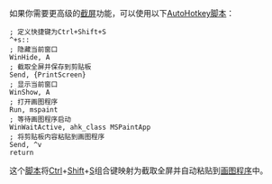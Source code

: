 如果你需要更高级的[截屏](https://zh.wikipedia.org/wiki/截屏)功能，可以使用以下[AutoHotkey](https://zh.wikipedia.org/wiki/AutoHotkey)[脚本](https://zh.wikipedia.org/wiki/脚本)：

```ahk
; 定义快捷键为Ctrl+Shift+S
^+s::
; 隐藏当前窗口
WinHide, A
; 截取全屏并保存到剪贴板
Send, {PrintScreen}
; 显示当前窗口
WinShow, A
; 打开画图程序
Run, mspaint
; 等待画图程序启动
WinWaitActive, ahk_class MSPaintApp
; 将剪贴板内容粘贴到画图程序
Send, ^v
return
```

这个[脚本](https://zh.wikipedia.org/wiki/脚本)将[Ctrl](https://zh.wikipedia.org/wiki/Ctrl)+[Shift](https://zh.wikipedia.org/wiki/Shift)+[S](https://zh.wikipedia.org/wiki/S)组合键映射为截取全屏并自动粘贴到[画图程序](https://zh.wikipedia.org/wiki/画图程序)中。